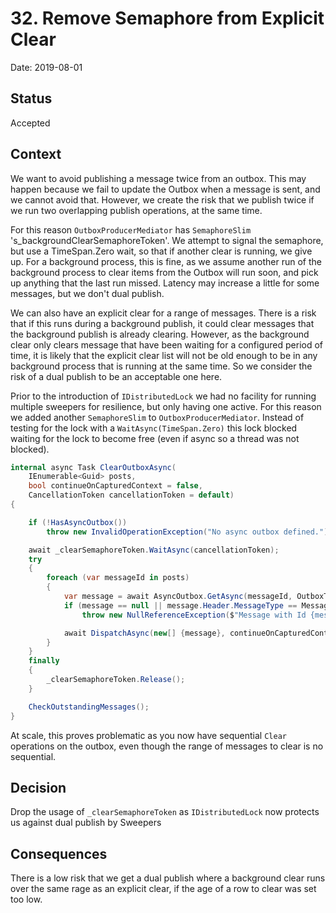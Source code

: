 # 32. Remove Semaphore from Explicit Clear 

Date: 2019-08-01

## Status

Accepted

## Context

We want to avoid publishing a message twice from an outbox. This may happen because we fail to update the Outbox when a message is sent, and we cannot avoid that. However, we create the risk that we publish twice if we run two overlapping publish operations, at the same time.

For this reason `OutboxProducerMediator` has `SemaphoreSlim` 's_backgroundClearSemaphoreToken'. We attempt  to signal the semaphore, but use a TimeSpan.Zero wait, so that if another clear is running, we give up. For a background process, this is fine, as we assume another run of the background process to clear items from the Outbox will run soon, and pick up anything that the last run missed. Latency may increase a little for some messages, but we don't dual publish.

We can also have an explicit clear for a range of messages. There is a risk that if this runs during a background publish, it could clear messages that the background publish is already clearing. However, as the background clear only clears message that have been waiting for a configured period of time, it is likely that the explicit clear list will not be old enough to be in any background process that is running at the same time. So we consider the risk of a dual publish to be an acceptable one here.

Prior to the introduction of `IDistributedLock` we had no facility for running multiple sweepers for resilience, but only having one active. For this reason we added another `SemaphoreSlim` to `OutboxProducerMediator`. Instead of testing for the lock with a `WaitAsync(TimeSpan.Zero)` this lock blocked waiting for the lock to become free (even if async so a thread was not blocked). 

```csharp
internal async Task ClearOutboxAsync(
    IEnumerable<Guid> posts, 
    bool continueOnCapturedContext = false,
    CancellationToken cancellationToken = default)
{

    if (!HasAsyncOutbox())
        throw new InvalidOperationException("No async outbox defined.");

    await _clearSemaphoreToken.WaitAsync(cancellationToken);
    try
    {
        foreach (var messageId in posts)
        {
            var message = await AsyncOutbox.GetAsync(messageId, OutboxTimeout, cancellationToken);
            if (message == null || message.Header.MessageType == MessageType.MT_NONE)
                throw new NullReferenceException($"Message with Id {messageId} not found in the Outbox");

            await DispatchAsync(new[] {message}, continueOnCapturedContext, cancellationToken);
        }
    }
    finally
    {
        _clearSemaphoreToken.Release();
    }

    CheckOutstandingMessages();
}
```

At scale, this proves problematic as you now have sequential `Clear` operations on the outbox, even though the range of messages to clear is no sequential.

## Decision

Drop the usage of `_clearSemaphoreToken` as `IDistributedLock` now protects us against dual publish by Sweepers 

## Consequences

There is a low risk that we get a dual publish where a background clear runs over the same rage as an explicit clear, if the age of a row to clear was set too low.